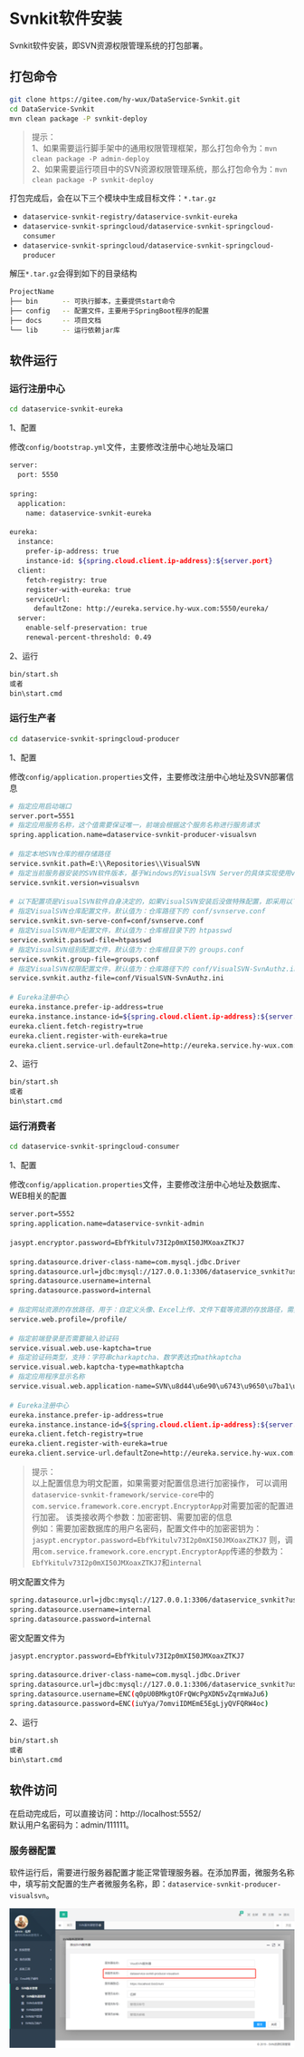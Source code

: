 # Svnkit软件安装

Svnkit软件安装，即SVN资源权限管理系统的打包部署。

## 打包命令
```bash
git clone https://gitee.com/hy-wux/DataService-Svnkit.git
cd DataService-Svnkit
mvn clean package -P svnkit-deploy
```
> 提示：  
1、如果需要运行脚手架中的通用权限管理框架，那么打包命令为：`mvn clean package -P admin-deploy`  
2、如果需要运行项目中的SVN资源权限管理系统，那么打包命令为：`mvn clean package -P svnkit-deploy`  

打包完成后，会在以下三个模块中生成目标文件：`*.tar.gz`
* `dataservice-svnkit-registry/dataservice-svnkit-eureka`
* `dataservice-svnkit-springcloud/dataservice-svnkit-springcloud-consumer`
* `dataservice-svnkit-springcloud/dataservice-svnkit-springcloud-producer`

解压`*.tar.gz`会得到如下的目录结构
```bash
ProjectName
├── bin      -- 可执行脚本，主要提供start命令
├── config   -- 配置文件，主要用于SpringBoot程序的配置
├── docs     -- 项目文档
└── lib      -- 运行依赖jar库
```

## 软件运行

### 运行注册中心

```bash
cd dataservice-svnkit-eureka
```

1、配置

修改`config/bootstrap.yml`文件，主要修改注册中心地址及端口
```bash
server:
  port: 5550

spring:
  application:
    name: dataservice-svnkit-eureka

eureka:
  instance:
    prefer-ip-address: true
    instance-id: ${spring.cloud.client.ip-address}:${server.port}
  client:
    fetch-registry: true
    register-with-eureka: true
    serviceUrl:
      defaultZone: http://eureka.service.hy-wux.com:5550/eureka/
  server:
    enable-self-preservation: true
    renewal-percent-threshold: 0.49
```
2、运行
```bash
bin/start.sh
或者
bin\start.cmd
```

### 运行生产者

```bash
cd dataservice-svnkit-springcloud-producer
```

1、配置

修改`config/application.properties`文件，主要修改注册中心地址及SVN部署信息
```bash
# 指定应用启动端口
server.port=5551
# 指定应用服务名称，这个值需要保证唯一，前端会根据这个服务名称进行服务请求
spring.application.name=dataservice-svnkit-producer-visualsvn

# 指定本地SVN仓库的根存储路径
service.svnkit.path=E:\\Repositories\\VisualSVN
# 指定当前服务器安装的SVN软件版本，基于Windows的VisualSVN Server的具体实现使用visualsvn
service.svnkit.version=visualsvn

# 以下配置项是VisualSVN软件自身决定的，如果VisualSVN安装后没做特殊配置，即采用以下默认值，不可修改。
# 指定VisualSVN仓库配置文件，默认值为：仓库路径下的 conf/svnserve.conf
service.svnkit.svn-serve-conf=conf/svnserve.conf
# 指定VisualSVN用户配置文件，默认值为：仓库根目录下的 htpasswd
service.svnkit.passwd-file=htpasswd
# 指定VisualSVN组别配置文件，默认值为：仓库根目录下的 groups.conf
service.svnkit.group-file=groups.conf
# 指定VisualSVN权限配置文件，默认值为：仓库路径下的 conf/VisualSVN-SvnAuthz.ini
service.svnkit.authz-file=conf/VisualSVN-SvnAuthz.ini

# Eureka注册中心
eureka.instance.prefer-ip-address=true
eureka.instance.instance-id=${spring.cloud.client.ip-address}:${server.port}
eureka.client.fetch-registry=true
eureka.client.register-with-eureka=true
eureka.client.service-url.defaultZone=http://eureka.service.hy-wux.com:5550/eureka/
```
2、运行
```bash
bin/start.sh
或者
bin\start.cmd
```

### 运行消费者

```bash
cd dataservice-svnkit-springcloud-consumer
```

1、配置

修改`config/application.properties`文件，主要修改注册中心地址及数据库、WEB相关的配置
```bash
server.port=5552
spring.application.name=dataservice-svnkit-admin

jasypt.encryptor.password=EbfYkitulv73I2p0mXI50JMXoaxZTKJ7

spring.datasource.driver-class-name=com.mysql.jdbc.Driver
spring.datasource.url=jdbc:mysql://127.0.0.1:3306/dataservice_svnkit?useUnicode=true&characterEncoding=utf-8&serverTimezone=Asia/Shanghai
spring.datasource.username=internal
spring.datasource.password=internal

# 指定网站资源的存放路径，用于：自定义头像、Excel上传、文件下载等资源的存放路径，需要手工创建，并且具有读写权限
service.web.profile=/profile/

# 指定前端登录是否需要输入验证码
service.visual.web.use-kaptcha=true
# 指定验证码类型，支持：字符串charkaptcha、数学表达式mathkaptcha
service.visual.web.kaptcha-type=mathkaptcha
# 指定应用程序显示名称
service.visual.web.application-name=SVN\u8d44\u6e90\u6743\u9650\u7ba1\u7406

# Eureka注册中心
eureka.instance.prefer-ip-address=true
eureka.instance.instance-id=${spring.cloud.client.ip-address}:${server.port}
eureka.client.fetch-registry=true
eureka.client.register-with-eureka=true
eureka.client.service-url.defaultZone=http://eureka.service.hy-wux.com:5550/eureka/
```
> 提示：  
以上配置信息为明文配置，如果需要对配置信息进行加密操作，
可以调用`dataservice-svnkit-framework/service-core`中的`com.service.framework.core.encrypt.EncryptorApp`对需要加密的配置进行加密。
该类接收两个参数：加密密钥、需要加密的信息  
例如：需要加密数据库的用户名密码，配置文件中的加密密钥为：
`jasypt.encryptor.password=EbfYkitulv73I2p0mXI50JMXoaxZTKJ7`
则，调用`com.service.framework.core.encrypt.EncryptorApp`传递的参数为：`EbfYkitulv73I2p0mXI50JMXoaxZTKJ7`和`internal`

明文配置文件为
```bash
spring.datasource.url=jdbc:mysql://127.0.0.1:3306/dataservice_svnkit?useUnicode=true&characterEncoding=utf-8&serverTimezone=Asia/Shanghai
spring.datasource.username=internal
spring.datasource.password=internal
```
密文配置文件为
```bash
jasypt.encryptor.password=EbfYkitulv73I2p0mXI50JMXoaxZTKJ7

spring.datasource.driver-class-name=com.mysql.jdbc.Driver
spring.datasource.url=jdbc:mysql://127.0.0.1:3306/dataservice_svnkit?useUnicode=true&characterEncoding=utf-8&serverTimezone=Asia/Shanghai
spring.datasource.username=ENC(q0pU0BMkgtOFrQWcPgXDN5vZqrmWaJu6)
spring.datasource.password=ENC(iuYya/7omviIDMEmE5EgLjyQVFQRW4oc)
```

2、运行
```bash
bin/start.sh
或者
bin\start.cmd
```

## 软件访问

在启动完成后，可以直接访问：http://localhost:5552/  
默认用户名密码为：admin/111111。

### 服务器配置

软件运行后，需要进行服务器配置才能正常管理服务器。在添加界面，微服务名称中，填写前文配置的生产者微服务名称，即：`dataservice-svnkit-producer-visualsvn`。

![](images/svnkit-install-01.png)
